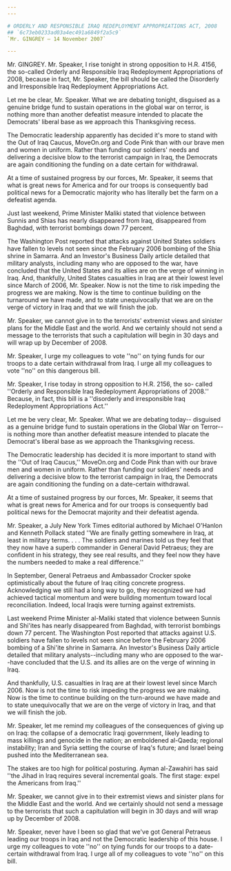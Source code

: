 ```yaml
---
---

# ORDERLY AND RESPONSIBLE IRAQ REDEPLOYMENT APPROPRIATIONS ACT, 2008
## `6c73eb0233ad03a4ec491a6849f2a5c9`
`Mr. GINGREY — 14 November 2007`

---
```



Mr. GINGREY. Mr. Speaker, I rise tonight in strong opposition to H.R. 
4156, the so-called Orderly and Responsible Iraq Redeployment 
Appropriations of 2008, because in fact, Mr. Speaker, the bill should 
be called the Disorderly and Irresponsible Iraq Redeployment 
Appropriations Act.

Let me be clear, Mr. Speaker. What we are debating tonight, disguised 
as a genuine bridge fund to sustain operations in the global war on 
terror, is nothing more than another defeatist measure intended to 
placate the Democrats' liberal base as we approach this Thanksgiving 
recess.

The Democratic leadership apparently has decided it's more to stand 
with the Out of Iraq Caucus, MoveOn.org and Code Pink than with our 
brave men and women in uniform. Rather than funding our soldiers' needs 
and delivering a decisive blow to the terrorist campaign in Iraq, the 
Democrats are again conditioning the funding on a date certain for 
withdrawal.

At a time of sustained progress by our forces, Mr. Speaker, it seems 
that what is great news for America and for our troops is consequently 
bad political news for a Democratic majority who has literally bet the 
farm on a defeatist agenda.

Just last weekend, Prime Minister Maliki stated that violence between 
Sunnis and Shias has nearly disappeared from Iraq, disappeared from 
Baghdad, with terrorist bombings down 77 percent.

The Washington Post reported that attacks against United States 
soldiers have fallen to levels not seen since the February 2006 bombing 
of the Shia shrine in Samarra. And an Investor's Business Daily article 
detailed that military analysts, including many who are opposed to the 
war, have concluded that the United States and its allies are on the 
verge of winning in Iraq. And, thankfully, United States casualties in 
Iraq are at their lowest level since March of 2006, Mr. Speaker. Now is 
not the time to risk impeding the progress we are making. Now is the 
time to continue building on the turnaround we have made, and to state 
unequivocally that we are on the verge of victory in Iraq and that we 
will finish the job.

Mr. Speaker, we cannot give in to the terrorists' extremist views and 
sinister plans for the Middle East and the world. And we certainly 
should not send a message to the terrorists that such a capitulation 
will begin in 30 days and will wrap up by December of 2008.

Mr. Speaker, I urge my colleagues to vote ''no'' on tying funds for 
our troops to a date certain withdrawal from Iraq. I urge all my 
colleagues to vote ''no'' on this dangerous bill.

Mr. Speaker, I rise today in strong opposition to H.R. 2156, the so-
called ''Orderly and Responsible Iraq Redeployment Appropriations of 
2008.'' Because, in fact, this bill is a ''disorderly and irresponsible 
Iraq Redeployment Appropriations Act.''

Let me be very clear, Mr. Speaker. What we are debating today--
disguised as a genuine bridge fund to sustain operations in the Global 
War on Terror--is nothing more than another defeatist measure intended 
to placate the Democrat's liberal base as we approach the Thanksgiving 
recess.

The Democratic leadership has decided it is more important to stand 
with the ''Out of Iraq Caucus,'' MoveOn.org and Code Pink than with our 
brave men and women in uniform. Rather than funding our soldiers' needs 
and delivering a decisive blow to the terrorist campaign in Iraq, the 
Democrats are again conditioning the funding on a date-certain 
withdrawal.

At a time of sustained progress by our forces, Mr. Speaker, it seems 
that what is great news for America and for our troops is consequently 
bad political news for the Democrat majority and their defeatist 
agenda.

Mr. Speaker, a July New York Times editorial authored by Michael 
O'Hanlon and Kenneth Pollack stated ''We are finally getting somewhere 
in Iraq, at least in military terms. . . . The soldiers and marines 
told us they feel that they now have a superb commander in General 
David Petraeus; they are confident in his strategy, they see real 
results, and they feel now they have the numbers needed to make a real 
difference.''

In September, General Petraeus and Ambassador Crocker spoke 
optimistically about the future of Iraq citing concrete progress. 
Acknowledging we still had a long way to go, they recognized we had 
achieved tactical momentum and were building momentum toward local 
reconciliation. Indeed, local Iraqis were turning against extremists.

Last weekend Prime Minister al-Maliki stated that violence between 
Sunnis and Shi'ites has nearly disappeared from Baghdad, with terrorist 
bombings down 77 percent. The Washington Post reported that attacks 
against U.S. soldiers have fallen to levels not seen since before the 
February 2006 bombing of a Shi'ite shrine in Samarra. An Investor's 
Business Daily article detailed that military analysts--including many 
who are opposed to the war--have concluded that the U.S. and its allies 
are on the verge of winning in Iraq.



And thankfully, U.S. casualties in Iraq are at their lowest level 
since March 2006. Now is not the time to risk impeding the progress we 
are making. Now is the time to continue building on the turn-around we 
have made and to state unequivocally that we are on the verge of 
victory in Iraq, and that we will finish the job.

Mr. Speaker, let me remind my colleagues of the consequences of 
giving up on Iraq: the collapse of a democratic Iraqi government, 
likely leading to mass killings and genocide in the nation; an 
emboldened al-Qaeda; regional instability; Iran and Syria setting the 
course of Iraq's future; and Israel being pushed into the Mediterranean 
sea.

The stakes are too high for political posturing. Ayman al-Zawahiri 
has said ''the Jihad in Iraq requires several incremental goals. The 
first stage: expel the Americans from Iraq.''

Mr. Speaker, we cannot give in to their extremist views and sinister 
plans for the Middle East and the world. And we certainly should not 
send a message to the terrorists that such a capitulation will begin in 
30 days and will wrap up by December of 2008.

Mr. Speaker, never have I been so glad that we've got General 
Petraeus leading our troops in Iraq and not the Democratic leadership 
of this house. I urge my colleagues to vote ''no'' on tying funds for 
our troops to a date-certain withdrawal from Iraq. I urge all of my 
colleagues to vote ''no'' on this bill.